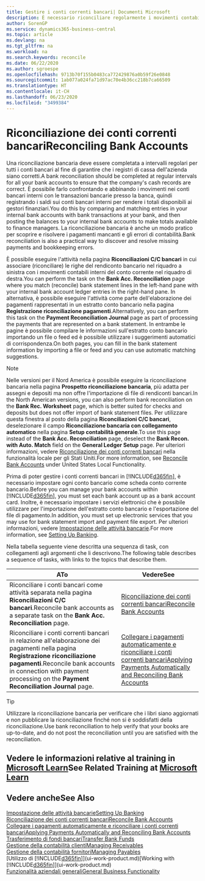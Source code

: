 ```yaml
---
title: Gestire i conti correnti bancari| Documenti Microsoft
description: È necessario riconciliare regolarmente i movimenti contabili bancari con le transazioni bancarie correlate nei conti bancari.
author: SorenGP
ms.service: dynamics365-business-central
ms.topic: article
ms.devlang: na
ms.tgt_pltfrm: na
ms.workload: na
ms.search.keywords: reconcile
ms.date: 06/22/2020
ms.author: sgroespe
ms.openlocfilehash: 9713b70f155b0483ca772429876a0b59f26e0848
ms.sourcegitcommit: 1ab077a024fa71d97ac70e4b36cc218b7ca66509
ms.translationtype: HT
ms.contentlocale: it-CH
ms.lasthandoff: 06/23/2020
ms.locfileid: "3499384"
---
```

# <a name="reconciling-bank-accounts"></a><span data-ttu-id="28289-103">Riconciliazione dei conti correnti bancari</span><span class="sxs-lookup"><span data-stu-id="28289-103">Reconciling Bank Accounts</span></span>

<span data-ttu-id="28289-104">Una riconciliazione bancaria deve essere completata a intervalli regolari per tutti i conti bancari al fine di garantire che i registri di cassa dell'azienda siano corretti.</span><span class="sxs-lookup"><span data-stu-id="28289-104">A bank reconciliation should be completed at regular intervals for all your bank accounts to ensure that the company's cash records are correct.</span></span> <span data-ttu-id="28289-105">È possibile farlo confrontando e abbinando i movimenti nei conti bancari interni con le transazioni bancarie presso la banca, quindi registrando i saldi sui conti bancari interni per rendere i totali disponibili ai gestori finanziari.</span><span class="sxs-lookup"><span data-stu-id="28289-105">You do this by comparing and matching entries in your internal bank accounts with bank transactions at your bank, and then posting the balances to your internal bank accounts to make totals available to finance managers.</span></span> <span data-ttu-id="28289-106">La riconciliazione bancaria è anche un modo pratico per scoprire e risolvere i pagamenti mancanti e gli errori di contabilità.</span><span class="sxs-lookup"><span data-stu-id="28289-106">Bank reconciliation is also a practical way to discover and resolve missing payments and bookkeeping errors.</span></span>

<span data-ttu-id="28289-107">È possibile eseguire l'attività nella pagina **Riconciliazioni C/C bancari** in cui associare (riconciliare) le righe del rendiconto bancario nel riquadro a sinistra con i movimenti contabili interni del conto corrente nel riquadro di destra.</span><span class="sxs-lookup"><span data-stu-id="28289-107">You can perform the task on the **Bank Acc. Reconciliation** page where you match (reconcile) bank statement lines in the left-hand pane with your internal bank account ledger entries in the right-hand pane.</span></span> <span data-ttu-id="28289-108">In alternativa, è possibile eseguire l'attività come parte dell'elaborazione dei pagamenti rappresentati in un estratto conto bancario nella pagina **Registrazione riconciliazione pagamenti**.</span><span class="sxs-lookup"><span data-stu-id="28289-108">Alternatively, you can perform this task on the **Payment Reconciliation Journal** page as part of processing the payments that are represented on a bank statement.</span></span> <span data-ttu-id="28289-109">In entrambe le pagine è possibile compilare le informazioni sull'estratto conto bancario importando un file o feed ed è possibile utilizzare i suggerimenti automatici di corrispondenza.</span><span class="sxs-lookup"><span data-stu-id="28289-109">On both pages, you can fill in the bank statement information by importing a file or feed and you can use automatic matching suggestions.</span></span>

> [!NOTE]  
> <span data-ttu-id="28289-110">Nelle versioni per il Nord America è possibile eseguire la riconciliazione bancaria nella pagina **Prospetto riconciliazione bancaria**, più adatta per assegni e depositi ma non offre l'importazione di file di rendiconti bancari.</span><span class="sxs-lookup"><span data-stu-id="28289-110">In the North American versions, you can also perform bank reconciliation on the **Bank Rec. Worksheet** page, which is better suited for checks and deposits but does not offer import of bank statement files.</span></span> <span data-ttu-id="28289-111">Per utilizzare questa finestra al posto della pagina **Riconciliazioni C/C bancari**, deselezionare il campo **Riconciliazione bancaria con collegamento automatico** nella pagina **Setup contabilità generale**.</span><span class="sxs-lookup"><span data-stu-id="28289-111">To use this page instead of the **Bank Acc. Reconciliation** page, deselect the **Bank Recon. with Auto. Match** field on the **General Ledger Setup** page.</span></span> <span data-ttu-id="28289-112">Per ulteriori informazioni, vedere [Riconciliazione dei conti correnti bancari](LocalFunctionality/UnitedStates/how-to-reconcile-bank-accounts.md) nella funzionalità locale per gli Stati Uniti.</span><span class="sxs-lookup"><span data-stu-id="28289-112">For more information, see [Reconcile Bank Accounts](LocalFunctionality/UnitedStates/how-to-reconcile-bank-accounts.md) under United States Local Functionality.</span></span>

<span data-ttu-id="28289-113">Prima di poter gestire i conti correnti bancari in [!INCLUDE[d365fin](includes/d365fin_md.md)], è necessario impostare ogni conto bancario come scheda conto corrente bancario.</span><span class="sxs-lookup"><span data-stu-id="28289-113">Before you can manage your bank accounts within [!INCLUDE[d365fin](includes/d365fin_md.md)], you must set each bank account up as a bank account card.</span></span> <span data-ttu-id="28289-114">Inoltre, è necessario impostare i servizi elettronici che è possibile utilizzare per l'importazione dell'estratto conto bancario e l'esportazione del file di pagamento.</span><span class="sxs-lookup"><span data-stu-id="28289-114">In addition, you must set up electronic services that you may use for bank statement import and payment file export.</span></span> <span data-ttu-id="28289-115">Per ulteriori informazioni, vedere [Impostazione delle attività bancarie](bank-setup-banking.md).</span><span class="sxs-lookup"><span data-stu-id="28289-115">For more information, see [Setting Up Banking](bank-setup-banking.md).</span></span>

<span data-ttu-id="28289-116">Nella tabella seguente viene descritta una sequenza di task, con collegamenti agli argomenti che li descrivono.</span><span class="sxs-lookup"><span data-stu-id="28289-116">The following table describes a sequence of tasks, with links to the topics that describe them.</span></span>

| <span data-ttu-id="28289-117">A</span><span class="sxs-lookup"><span data-stu-id="28289-117">To</span></span> | <span data-ttu-id="28289-118">Vedere</span><span class="sxs-lookup"><span data-stu-id="28289-118">See</span></span> |
| --- | --- |
| <span data-ttu-id="28289-119">Riconciliare i conti bancari come attività separata nella pagina **Riconciliazioni C/C bancari**.</span><span class="sxs-lookup"><span data-stu-id="28289-119">Reconcile bank accounts as a separate task on the **Bank Acc. Reconciliation** page.</span></span> |[<span data-ttu-id="28289-120">Riconciliazione dei conti correnti bancari</span><span class="sxs-lookup"><span data-stu-id="28289-120">Reconcile Bank Accounts</span></span>](bank-how-reconcile-bank-accounts-separately.md) |
| <span data-ttu-id="28289-121">Riconciliare i conti correnti bancari in relazione all'elaborazione dei pagamenti nella pagina **Registrazione riconciliazione pagamenti**.</span><span class="sxs-lookup"><span data-stu-id="28289-121">Reconcile bank accounts in connection with payment processing on the **Payment Reconciliation Journal** page.</span></span> |[<span data-ttu-id="28289-122">Collegare i pagamenti automaticamente e riconciliare i conti correnti bancari</span><span class="sxs-lookup"><span data-stu-id="28289-122">Applying Payments Automatically and Reconciling Bank Accounts</span></span>](receivables-apply-payments-auto-reconcile-bank-accounts.md) |

> [!TIP]
> <span data-ttu-id="28289-123">Utilizzare la riconciliazione bancaria per verificare che i libri siano aggiornati e non pubblicare la riconciliazione finché non si è soddisfatti della riconciliazione.</span><span class="sxs-lookup"><span data-stu-id="28289-123">Use bank reconciliation to help verify that your books are up-to-date, and do not post the reconciliation until you are satisfied with the reconciliation.</span></span>

## <a name="see-related-training-at-microsoft-learn"></a><span data-ttu-id="28289-124">Vedere le informazioni relative al training in [Microsoft Learn](/learn/paths/reconcile-bank-accounts-dynamics-365-business-central/)</span><span class="sxs-lookup"><span data-stu-id="28289-124">See Related Training at [Microsoft Learn](/learn/paths/reconcile-bank-accounts-dynamics-365-business-central/)</span></span>

## <a name="see-also"></a><span data-ttu-id="28289-125">Vedere anche</span><span class="sxs-lookup"><span data-stu-id="28289-125">See Also</span></span>

[<span data-ttu-id="28289-126">Impostazione delle attività bancarie</span><span class="sxs-lookup"><span data-stu-id="28289-126">Setting Up Banking</span></span>](bank-setup-banking.md)  
[<span data-ttu-id="28289-127">Riconciliazione dei conti correnti bancari</span><span class="sxs-lookup"><span data-stu-id="28289-127">Reconcile Bank Accounts</span></span>](bank-how-reconcile-bank-accounts-separately.md)  
[<span data-ttu-id="28289-128">Collegare i pagamenti automaticamente e riconciliare i conti correnti bancari</span><span class="sxs-lookup"><span data-stu-id="28289-128">Applying Payments Automatically and Reconciling Bank Accounts</span></span>](receivables-apply-payments-auto-reconcile-bank-accounts.md)  
[<span data-ttu-id="28289-129">Trasferimento di fondi bancari</span><span class="sxs-lookup"><span data-stu-id="28289-129">Transfer Bank Funds</span></span>](bank-how-transfer-bank-funds.md)  
[<span data-ttu-id="28289-130">Gestione della contabilità clienti</span><span class="sxs-lookup"><span data-stu-id="28289-130">Managing Receivables</span></span>](receivables-manage-receivables.md)  
[<span data-ttu-id="28289-131">Gestione della contabilità fornitori</span><span class="sxs-lookup"><span data-stu-id="28289-131">Managing Payables</span></span>](payables-manage-payables.md)  
<span data-ttu-id="28289-132">[Utilizzo di [!INCLUDE[d365fin](includes/d365fin_md.md)]](ui-work-product.md)</span><span class="sxs-lookup"><span data-stu-id="28289-132">[Working with [!INCLUDE[d365fin](includes/d365fin_md.md)]](ui-work-product.md)</span></span>  
[<span data-ttu-id="28289-133">Funzionalità aziendali generali</span><span class="sxs-lookup"><span data-stu-id="28289-133">General Business Functionality</span></span>](ui-across-business-areas.md)
